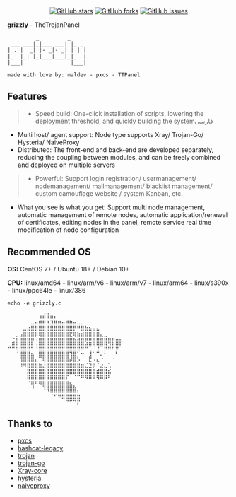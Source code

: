 <div align="center">
<a href="https://github.com/trojanpanel/install-script/stargazers"><img src="https://img.shields.io/github/stars/trojanpanel/install-script" alt="GitHub stars"></a>
<a href="https://github.com/trojanpanel/install-script/forks"><img src="https://img.shields.io/github/forks/trojanpanel/install-script" alt="GitHub forks"></a>
<a href="https://github.com/trojanpanel/install-script/issues"><img src="https://img.shields.io/github/issues/trojanpanel/install-script" alt="GitHub issues"></a>
</div>

**grizzly** - TheTrojanPanel

```shell                    
         _         _     
 ___ ___|_|___ ___| |_ _ 
| . |  _| |- _|- _| | | |
|_  |_| |_|___|___|_|_  |
|___|               |___|

made with love by: maldev - pxcs - TTPanel
```
## Features

> - Speed build: One-click installation of scripts, lowering the deployment threshold, and quickly building the systemفارسی
- Multi host/ agent support: Node type supports Xray/ Trojan-Go/ Hysteria/ NaiveProxy
- Distributed: The front-end and back-end are developed separately, reducing the coupling between modules, and can be
  freely combined and deployed on multiple servers
> - Powerful: Support login registration/ usermanagement/ nodemanagement/ mailmanagement/ blacklist management/ custom
  camouflage website / system Kanban, etc.
- What you see is what you get: Support multi node management, automatic management of remote nodes, automatic
  application/renewal of certificates, editing nodes in the panel, remote service real time modification of node
  configuration

## Recommended OS

**OS:** CentOS 7+ / Ubuntu 18+ / Debian 10+

**CPU:** linux/amd64 **-** linux/arm/v6 **-** linux/arm/v7 **-** linux/arm64 **-** linux/s390x **-** linux/ppc64le **-** linux/386

```shell
echo -e grizzly.c

⠀⠀⠀⠀⠀⠀⠀⠀⢰⣾⣿⣶⡄⠀⠀⠀⠀⠀⠀⠀⠀⠀⠀⠀⠀⠀⠀⠀⠀⠀
⠀⠀⠀⠀⠀⠀⣀⣤⣾⣿⣷⣹⣿⣶⣤⣾⣷⣤⣀⡀⠀⠀⠀⠀⠀⠀⠀⠀⠀⠀
⠀⠀⠀⠀⣀⣴⣿⣿⣿⣿⣿⣿⣿⣿⣿⣿⣿⡿⠿⣿⣷⣦⣤⣄⠀⠀⠀⠀⠀⠀
⠀⠀⣀⣠⣿⣿⣿⡿⢿⣿⣿⣿⣿⣿⣿⣿⣟⢿⣷⣾⣿⣿⣿⣿⣄⣀⠀⠀⠀⠀
⠀⣨⣿⣿⣿⣿⡟⠐⣿⣿⣿⣿⣿⣿⣿⣿⣿⣷⣾⣿⢟⣛⣿⣿⣿⣿⣿⣟⣶⡦
⠴⠿⣿⣿⣿⣿⠇⠸⣿⣿⣿⣿⣿⣿⣿⣿⣿⣿⣿⣿⠿⠛⠙⢹⠛⣿⣾⡿⣿⠃
⠀⠀⠘⣿⣿⣿⣄⠀⣿⣿⣿⣿⣿⣿⣿⣿⢻⣿⠋⠤⠀⢸⠂⠚⡀⠅⠀⠀⠇⠀
⠀⠀⠀⢻⣿⣿⣿⣄⠉⢿⣿⣿⣿⣿⣿⣿⡼⣿⡣⠀⠀⣟⠠⣄⠐⠀⠀⠐⠀⠀
⠀⠀⠀⠸⠻⣿⣿⣿⣷⣜⣿⣿⣿⣿⣿⣿⣿⣿⣿⣶⣌⣙⡿⠈⣔⣄⢡⠀⠀⠀
⠀⠀⠀⠀⠀⣿⣿⣿⣿⣿⣿⣿⣿⣿⣿⣿⣿⣿⣿⣿⣿⣿⣿⣾⣿⣿⣮⠀⠀⠀
⠀⠀⠀⠀⠀⢿⣿⣿⣿⣿⣿⣿⣿⣿⣿⡏⠀⠈⠉⠛⠻⠿⠿⢻⠿⡿⠃⠀⠀⠀
⠀⠀⠀⠀⠀⠈⢿⠛⠻⣿⣿⣿⣿⣿⣿⣿⣦⡀⠀⠀⠀⠀⠀⠀⠀⠀⠀⠀⠀⠀
⠀⠀⠀⠀⠀⠀⠈⠀⠀⠘⠻⣿⣿⣿⣿⣿⣿⣿⡄⠀⠀⠀⠀⠀⠀⠀⠀⠀⠀⠀
⠀⠀⠀⠀⠀⠀⠀⠀⠀⠀⠀⠈⠋⠻⣿⣿⣿⣿⣷⠀⠀⠀⠀⠀⠀⠀⠀⠀⠀⠀
⠀⠀⠀⠀⠀⠀⠀⠀⠀⠀⠀⠀⠀⠀⠀⠙⠋⠙⡟⠀⠀⠀⠀⠀⠀⠀⠀⠀⠀⠀

```

## Thanks to

- [pxcs](https://github.com/pxcs)
- [hashcat-legacy](https://github.com/hashcat)
- [trojan](https://github.com/trojan-gfw/trojan)
- [trojan-go](https://github.com/p4gefau1t/trojan-go)
- [Xray-core](https://github.com/XTLS/Xray-core)
- [hysteria](https://github.com/HyNetwork/hysteria)
- [naiveproxy](https://github.com/klzgrad/naiveproxy)
